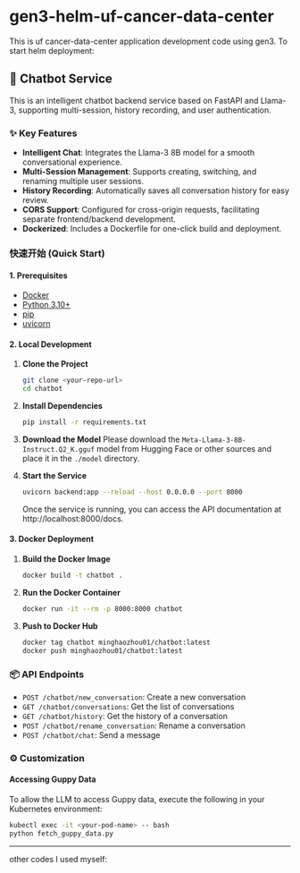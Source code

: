 
# gen3-helm-uf-cancer-data-center

This is uf cancer-data-center application development code using gen3. To start helm deployment:

## 🚀 Chatbot Service

This is an intelligent chatbot backend service based on FastAPI and Llama-3, supporting multi-session, history recording, and user authentication.

### ✨ Key Features

- **Intelligent Chat**: Integrates the Llama-3 8B model for a smooth conversational experience.
- **Multi-Session Management**: Supports creating, switching, and renaming multiple user sessions.
- **History Recording**: Automatically saves all conversation history for easy review.
- **CORS Support**: Configured for cross-origin requests, facilitating separate frontend/backend development.
- **Dockerized**: Includes a Dockerfile for one-click build and deployment.

### 快速开始 (Quick Start)

#### 1. Prerequisites

- [Docker](https://www.docker.com/)
- [Python 3.10+](https://www.python.org/)
- [pip](https://pip.pypa.io/en/stable/)
- [uvicorn](https://www.uvicorn.org/)

#### 2. Local Development

1. **Clone the Project**
   ```bash
   git clone <your-repo-url>
   cd chatbot
   ```

2. **Install Dependencies**
   ```bash
   pip install -r requirements.txt
   ```

3. **Download the Model**
   Please download the `Meta-Llama-3-8B-Instruct.Q2_K.gguf` model from Hugging Face or other sources and place it in the `./model` directory.

4. **Start the Service**
   ```bash
   uvicorn backend:app --reload --host 0.0.0.0 --port 8000
   ```
   Once the service is running, you can access the API documentation at http://localhost:8000/docs.

#### 3. Docker Deployment

1. **Build the Docker Image**
   ```bash
   docker build -t chatbot .
   ```

2. **Run the Docker Container**
   ```bash
   docker run -it --rm -p 8000:8000 chatbot
   ```

3. **Push to Docker Hub**
   ```bash
   docker tag chatbot minghaozhou01/chatbot:latest
   docker push minghaozhou01/chatbot:latest
   ```

### 📦 API Endpoints

- `POST /chatbot/new_conversation`: Create a new conversation
- `GET /chatbot/conversations`: Get the list of conversations
- `GET /chatbot/history`: Get the history of a conversation
- `POST /chatbot/rename_conversation`: Rename a conversation
- `POST /chatbot/chat`: Send a message

### ⚙️ Customization

#### Accessing Guppy Data

To allow the LLM to access Guppy data, execute the following in your Kubernetes environment:

```bash
kubectl exec -it <your-pod-name> -- bash
python fetch_guppy_data.py
```

---

other codes I used myself: